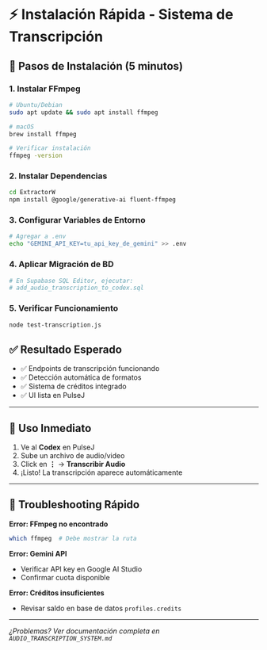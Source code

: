 # ⚡ Instalación Rápida - Sistema de Transcripción

## 🚀 Pasos de Instalación (5 minutos)

### 1. Instalar FFmpeg
```bash
# Ubuntu/Debian
sudo apt update && sudo apt install ffmpeg

# macOS
brew install ffmpeg

# Verificar instalación
ffmpeg -version
```

### 2. Instalar Dependencias
```bash
cd ExtractorW
npm install @google/generative-ai fluent-ffmpeg
```

### 3. Configurar Variables de Entorno
```bash
# Agregar a .env
echo "GEMINI_API_KEY=tu_api_key_de_gemini" >> .env
```

### 4. Aplicar Migración de BD
```bash
# En Supabase SQL Editor, ejecutar:
# add_audio_transcription_to_codex.sql
```

### 5. Verificar Funcionamiento
```bash
node test-transcription.js
```

## ✅ Resultado Esperado
- ✅ Endpoints de transcripción funcionando
- ✅ Detección automática de formatos
- ✅ Sistema de créditos integrado
- ✅ UI lista en PulseJ

---

## 🎯 Uso Inmediato

1. Ve al **Codex** en PulseJ
2. Sube un archivo de audio/video
3. Click en **⋮** → **Transcribir Audio**
4. ¡Listo! La transcripción aparece automáticamente

---

## 🔧 Troubleshooting Rápido

**Error: FFmpeg no encontrado**
```bash
which ffmpeg  # Debe mostrar la ruta
```

**Error: Gemini API**
- Verificar API key en Google AI Studio
- Confirmar cuota disponible

**Error: Créditos insuficientes**
- Revisar saldo en base de datos `profiles.credits`

---

*¿Problemas? Ver documentación completa en `AUDIO_TRANSCRIPTION_SYSTEM.md`* 